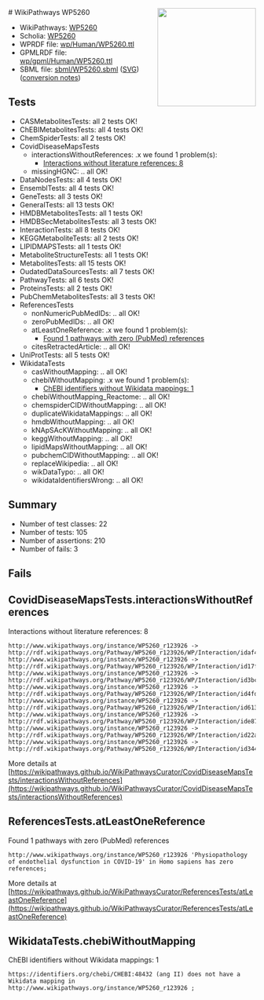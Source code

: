 <img style="float: right; width: 200px" src="../logo.png" />
# WikiPathways WP5260

* WikiPathways: [WP5260](https://identifiers.org/wikipathways:WP5260)
* Scholia: [WP5260](https://scholia.toolforge.org/wikipathways/WP5260)
* WPRDF file: [wp/Human/WP5260.ttl](../wp/Human/WP5260.ttl)
* GPMLRDF file: [wp/gpml/Human/WP5260.ttl](../wp/gpml/Human/WP5260.ttl)
* SBML file: [sbml/WP5260.sbml](../sbml/WP5260.sbml) ([SVG](../sbml/WP5260.svg)) ([conversion notes](../sbml/WP5260.txt))

## Tests
* CASMetabolitesTests: all 2 tests OK!
* ChEBIMetabolitesTests: all 4 tests OK!
* ChemSpiderTests: all 2 tests OK!
* CovidDiseaseMapsTests
    * interactionsWithoutReferences: .x we found 1 problem(s):
        * [Interactions without literature references: 8](#2e295936)
    * missingHGNC: .. all OK!
* DataNodesTests: all 4 tests OK!
* EnsemblTests: all 4 tests OK!
* GeneTests: all 3 tests OK!
* GeneralTests: all 13 tests OK!
* HMDBMetabolitesTests: all 1 tests OK!
* HMDBSecMetabolitesTests: all 3 tests OK!
* InteractionTests: all 8 tests OK!
* KEGGMetaboliteTests: all 2 tests OK!
* LIPIDMAPSTests: all 1 tests OK!
* MetaboliteStructureTests: all 1 tests OK!
* MetabolitesTests: all 15 tests OK!
* OudatedDataSourcesTests: all 7 tests OK!
* PathwayTests: all 6 tests OK!
* ProteinsTests: all 2 tests OK!
* PubChemMetabolitesTests: all 3 tests OK!
* ReferencesTests
    * nonNumericPubMedIDs: .. all OK!
    * zeroPubMedIDs: .. all OK!
    * atLeastOneReference: .x we found 1 problem(s):
        * [Found 1 pathways with zero (PubMed) references](#d0a459f0)
    * citesRetractedArticle: .. all OK!
* UniProtTests: all 5 tests OK!
* WikidataTests
    * casWithoutMapping: .. all OK!
    * chebiWithoutMapping: .x we found 1 problem(s):
        * [ChEBI identifiers without Wikidata mappings: 1](#a8d554cd)
    * chebiWithoutMapping_Reactome: .. all OK!
    * chemspiderCIDWithoutMapping: .. all OK!
    * duplicateWikidataMappings: .. all OK!
    * hmdbWithoutMapping: .. all OK!
    * kNApSAcKWithoutMapping: .. all OK!
    * keggWithoutMapping: .. all OK!
    * lipidMapsWithoutMapping: .. all OK!
    * pubchemCIDWithoutMapping: .. all OK!
    * replaceWikipedia: .. all OK!
    * wikDataTypo: .. all OK!
    * wikidataIdentifiersWrong: .. all OK!


## Summary

* Number of test classes: 22
* Number of tests: 105
* Number of assertions: 210
* Number of fails: 3

## Fails

<a name="2e295936" />

## CovidDiseaseMapsTests.interactionsWithoutReferences

Interactions without literature references: 8
```
http://www.wikipathways.org/instance/WP5260_r123926 -> http://rdf.wikipathways.org/Pathway/WP5260_r123926/WP/Interaction/idaf482125
http://www.wikipathways.org/instance/WP5260_r123926 -> http://rdf.wikipathways.org/Pathway/WP5260_r123926/WP/Interaction/id17f32001
http://www.wikipathways.org/instance/WP5260_r123926 -> http://rdf.wikipathways.org/Pathway/WP5260_r123926/WP/Interaction/id3bcf6265
http://www.wikipathways.org/instance/WP5260_r123926 -> http://rdf.wikipathways.org/Pathway/WP5260_r123926/WP/Interaction/id4fd78cda
http://www.wikipathways.org/instance/WP5260_r123926 -> http://rdf.wikipathways.org/Pathway/WP5260_r123926/WP/Interaction/id613c9560
http://www.wikipathways.org/instance/WP5260_r123926 -> http://rdf.wikipathways.org/Pathway/WP5260_r123926/WP/Interaction/ide87af51a
http://www.wikipathways.org/instance/WP5260_r123926 -> http://rdf.wikipathways.org/Pathway/WP5260_r123926/WP/Interaction/id22a67503
http://www.wikipathways.org/instance/WP5260_r123926 -> http://rdf.wikipathways.org/Pathway/WP5260_r123926/WP/Interaction/id34434cee
```

More details at [https://wikipathways.github.io/WikiPathwaysCurator/CovidDiseaseMapsTests/interactionsWithoutReferences](https://wikipathways.github.io/WikiPathwaysCurator/CovidDiseaseMapsTests/interactionsWithoutReferences)

<a name="d0a459f0" />

## ReferencesTests.atLeastOneReference

Found 1 pathways with zero (PubMed) references
```
http://www.wikipathways.org/instance/WP5260_r123926 'Physiopathology of endothelial dysfunction in COVID-19' in Homo sapiens has zero references; 
```

More details at [https://wikipathways.github.io/WikiPathwaysCurator/ReferencesTests/atLeastOneReference](https://wikipathways.github.io/WikiPathwaysCurator/ReferencesTests/atLeastOneReference)

<a name="a8d554cd" />

## WikidataTests.chebiWithoutMapping

ChEBI identifiers without Wikidata mappings: 1
```
https://identifiers.org/chebi/CHEBI:48432 (ang II) does not have a Wikidata mapping in http://www.wikipathways.org/instance/WP5260_r123926 ; 
```

